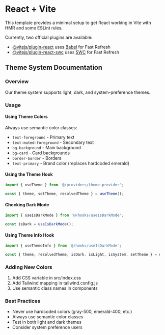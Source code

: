 # React + Vite

This template provides a minimal setup to get React working in Vite with HMR and some ESLint rules.

Currently, two official plugins are available:

- [@vitejs/plugin-react](https://github.com/vitejs/vite-plugin-react/blob/main/packages/plugin-react/README.md) uses [Babel](https://babeljs.io/) for Fast Refresh
- [@vitejs/plugin-react-swc](https://github.com/vitejs/vite-plugin-react-swc) uses [SWC](https://swc.rs/) for Fast Refresh

## Theme System Documentation

### Overview
Our theme system supports light, dark, and system-preference themes.

### Usage

#### Using Theme Colors
Always use semantic color classes:
- `text-foreground` - Primary text
- `text-muted-foreground` - Secondary text
- `bg-background` - Main background
- `bg-card` - Card backgrounds
- `border-border` - Borders
- `text-primary` - Brand color (replaces hardcoded emerald)

#### Using the Theme Hook
```typescript
import { useTheme } from '@/providers/theme-provider';

const { theme, setTheme, resolvedTheme } = useTheme();
```

#### Checking Dark Mode
```typescript
import { useIsDarkMode } from '@/hooks/useIsDarkMode';

const isDark = useIsDarkMode();
```

#### Using Theme Info Hook
```typescript
import { useThemeInfo } from '@/hooks/useIsDarkMode';

const { theme, resolvedTheme, isDark, isLight, isSystem, setTheme } = useThemeInfo();
```

### Adding New Colors
1. Add CSS variable in src/index.css
2. Add Tailwind mapping in tailwind.config.js
3. Use semantic class names in components

### Best Practices
- Never use hardcoded colors (gray-500, emerald-400, etc.)
- Always use semantic color classes
- Test in both light and dark themes
- Consider system preference users
